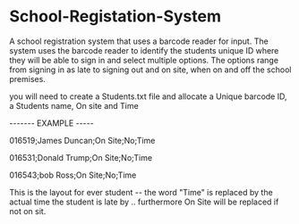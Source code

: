 # School-Registation-System
A school registration system that uses a barcode reader for input. 
The system uses the barcode reader to identify the students unique ID where they will be able to sign in and select multiple options. 
The options range from signing in as late to signing out and on site, when on and off the school premises.

you will need to create a Students.txt file and allocate a Unique barcode ID, a Students name, On site and Time

------- EXAMPLE -----

016519;James Duncan;On Site;No;Time

016531;Donald Trump;On Site;No;Time

016543;bob Ross;On Site;No;Time

This is the layout for ever student -- the word "Time" is replaced by the actual time the student is late by .. furthermore On Site will be replaced if not on sit.
